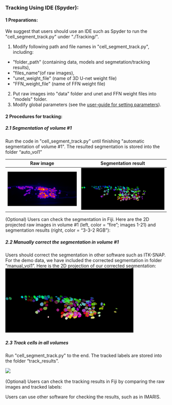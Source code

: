 ### Tracking Using IDE (Spyder):
#### 1 Preparations: 
We suggest that users should use an IDE such as Spyder to run the "cell_segment_track.py" under "./Tracking/".

1. Modify following path and file names in "cell_segment_track.py", including: 
- "folder_path" (containing data, models and segmetation/tracking results),  
- "files_name"(of raw images), 
- "unet_weight_file" (name of 3D U-net weight file)
- "FFN_weight_file" (name of FFN weight file)
2. Put raw images into "data" folder and unet and FFN weight files into "models" folder.
3. Modify global parameters (see the [user-guide for setting parameters](https://github.com/WenChentao/3DeeCellTracker/blob/master/Guide%20for%20parameters.md)).
#### 2 Procedures for tracking:
##### 2.1 Segmentation of volume #1
Run the code in "cell_segment_track.py" until finishing "automatic segmentation of volume #1". The resulted segmentation is stored into the folder “auto_vol1”

| Raw image | Segmentation result |
| ------------- | ------------- | 
| ![raw-worm1](/pictures/raw-worm1.png) | ![autoseg-worm1](/pictures/autoseg-worm1.png) |

 (Optional) Users can check the segmentation in Fiji. Here are the 2D projected raw images in volume #1 (left, color = “fire”; images 1-21) and segmentation results (right, color = “3-3-2 RGB”): 
 
##### 2.2 Manually correct the segmentation in volume #1 
Users should correct the segmentation in other software such as ITK-SNAP. For the demo data, we have included the corrected segmentation in folder “manual_vol1”. Here is the 2D projection of our corrected segmentation:
<img src="/pictures/manualseg-worm1.png" width="400">
##### 2.3 Track cells in all volumes
Run "cell_segment_track.py" to the end. The tracked labels are stored into the folder “track_results”. 

<img src="/pictures/track-worm1.gif" width="400">

(Optional) Users can check the tracking results in Fiji by comparing the raw images and tracked labels:

Users can use other software for checking the results, such as in IMARIS.
